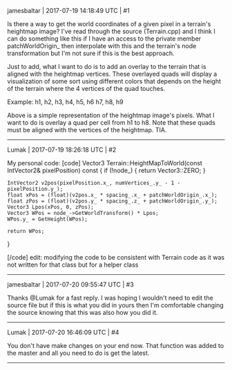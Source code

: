 jamesbaltar | 2017-07-19 14:18:49 UTC | #1

Is there a way to get the world coordinates of a given pixel in a terrain's heightmap image? I've read through the source (Terrain.cpp) and I think I can do something like this if I have an access to the private member patchWorldOrigin_ then interpolate with this and the terrain's node transformation but I'm not sure if this is the best approach.

Just to add, what I want to do is to add an overlay to the terrain that is aligned with the heightmap vertices. These overlayed quads will display a visualization of some sort using different colors that depends on the height of the terrain where the 4 vertices of the quad touches.

Example:
h1, h2, h3,
h4, h5, h6
h7, h8, h9

Above is a simple representation of the heightmap image's pixels. What I want to do is overlay a quad per cell from h1 to h8. Note that these quads must be aligned with the vertices of the heightmap. TIA.

-------------------------

Lumak | 2017-07-19 18:26:18 UTC | #2

My personal code:
[code]
Vector3 Terrain::HeightMapToWorld(const IntVector2& pixelPosition) const
{
    if (!node_)
    {
        return Vector3::ZERO;
    }

    IntVector2 v2pos(pixelPosition.x_, numVertices_.y_ - 1 - pixelPosition.y_);
    float xPos = (float)(v2pos.x_ * spacing_.x_ + patchWorldOrigin_.x_);
    float zPos = (float)(v2pos.y_ * spacing_.z_ + patchWorldOrigin_.y_);
    Vector3 Lpos(xPos, 0, zPos);
    Vector3 WPos = node_->GetWorldTransform() * Lpos;
    WPos.y_ = GetHeight(WPos);

    return WPos;
}

[/code]
edit: modifying the code to be consistent with Terrain code as it was not written for that class but for a helper class

-------------------------

jamesbaltar | 2017-07-20 09:55:47 UTC | #3

Thanks @Lumak for a fast reply. I was hoping I wouldn't need to edit the source file but if this is what you did in yours then I'm comfortable changing the source knowing that this was also how you did it.

-------------------------

Lumak | 2017-07-20 16:46:09 UTC | #4

You don't have make changes on your end now. That function was added to the master and all you need to do is get the latest.

-------------------------

